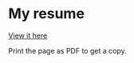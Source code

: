 # My resume
[View it here](https://w12379564.github.io/myresume/cn/)

Print the page as PDF to get a copy.